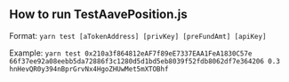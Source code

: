 

## How to run TestAavePosition.js

Format:
```yarn test [aTokenAddress] [privKey] [preFundAmt] [apiKey]```

Example:
```yarn test 0x210a3f864812eAF7f89eE7337EAA1FeA1830C57e 66f37ee92a08eebb5da72886f3c1280d5d1bd5eb8039f52fdb8062df7e364206 0.3 hnHevQR0y394nBprGrvNx4HgoZHUwMet5mXTOBhf```

